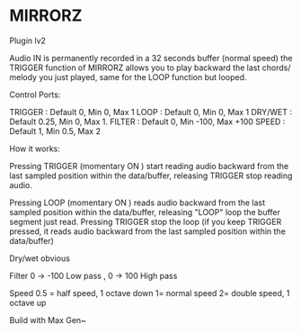 # MIRRORZ
Plugin lv2 

Audio IN is permanently recorded in a 32 seconds buffer (normal speed)
the TRIGGER function of MIRRORZ allows you to play backward the last chords/ melody you just played, same for the LOOP function but looped.

Control Ports:

TRIGGER : Default 0, Min 0, Max 1
LOOP : Default 0, Min 0, Max 1
DRY/WET : Default 0.25, Min 0, Max 1.
FILTER : Default 0, Min -100, Max +100
SPEED : Default 1, Min 0.5, Max 2

How it works:

Pressing TRIGGER (momentary ON ) start reading audio backward from the last sampled position within the data/buffer, releasing TRIGGER stop reading audio.

Pressing LOOP (momentary ON ) reads audio backward from the last sampled position within the data/buffer, releasing "LOOP" loop the buffer segment just read. Pressing TRIGGER stop the loop (if you keep TRIGGER pressed, it reads audio backward from the last sampled position within the data/buffer)

Dry/wet obvious

Filter   0 → -100 Low pass , 0 → 100 High pass

Speed   0.5 = half speed, 1 octave down  1= normal speed     2= double speed, 1 octave up

Build with Max Gen~
